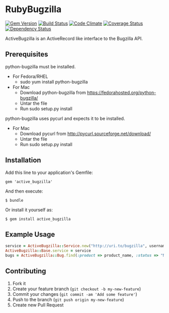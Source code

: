 # RubyBugzilla

[![Gem Version](https://badge.fury.io/rb/active_bugzilla.png)](http://badge.fury.io/rb/active_bugzilla)
[![Build Status](https://travis-ci.org/ManageIQ/active_bugzilla.png)](https://travis-ci.org/ManageIQ/active_bugzilla)
[![Code Climate](https://codeclimate.com/github/ManageIQ/active_bugzilla.png)](https://codeclimate.com/github/ManageIQ/active_bugzilla)
[![Coverage Status](https://coveralls.io/repos/ManageIQ/active_bugzilla/badge.png?branch=master)](https://coveralls.io/r/ManageIQ/active_bugzilla)
[![Dependency Status](https://gemnasium.com/ManageIQ/active_bugzilla.png)](https://gemnasium.com/ManageIQ/active_bugzilla)

ActiveBugzilla is an ActiveRecord like interface to the Bugzilla API.

## Prerequisites

python-bugzilla must be installed.

* For Fedora/RHEL
  * sudo yum install python-bugzilla
* For Mac
  * Download python-bugzilla from https://fedorahosted.org/python-bugzilla/
  * Untar the file
  * Run sudo setup.py install

python-bugzilla uses pycurl and expects it to be installed.

* For Mac
  * Download pycurl from http://pycurl.sourceforge.net/download/
  * Untar the file
  * Run sudo setup.py install

## Installation

Add this line to your application's Gemfile:

    gem 'active_bugzilla'

And then execute:

    $ bundle

Or install it yourself as:

    $ gem install active_bugzilla

## Example Usage

```ruby
service = ActiveBugzilla::Service.new("http://uri.to/bugzilla", username, password)
ActiveBugzilla::Base.service = service
bugs = ActiveBugzilla::Bug.find(:product => product_name, :status => "NEW")
```

## Contributing

1. Fork it
2. Create your feature branch (`git checkout -b my-new-feature`)
3. Commit your changes (`git commit -am 'Add some feature'`)
4. Push to the branch (`git push origin my-new-feature`)
5. Create new Pull Request
